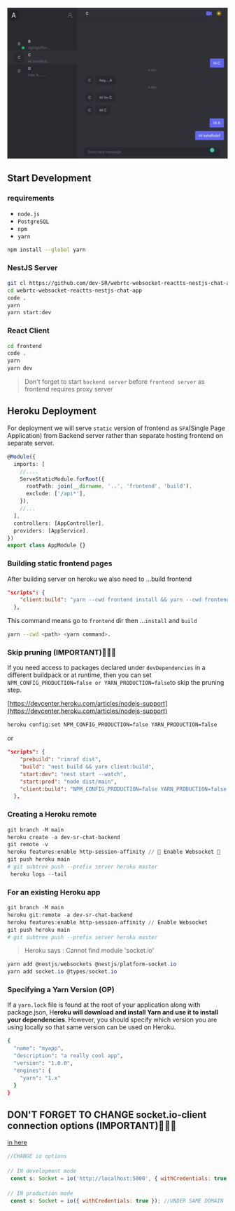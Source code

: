 <p align="center">
  <a href="http://nestjs.com/" target="blank"><img src="./p1.jpg" width="800" alt="Nest Logo" /></a>
</p>

## Start Development

### requirements

- `node.js`
- `PostgreSQL`
- `npm`
- `yarn`

```bash
npm install --global yarn
```

### NestJS Server

```bash
git cl https://github.com/dev-SR/webrtc-websocket-reactts-nestjs-chat-app.git
cd webrtc-websocket-reactts-nestjs-chat-app
code .
yarn
yarn start:dev
```

### React Client

```bash
cd frontend
code .
yarn
yarn dev
```

> Don't forget to start `backend server` before  `frontend server` as frontend requires proxy server

## Heroku Deployment

For deployment we will serve `static` version of frontend as `SPA`(Single Page Application) from Backend server
rather than separate hosting frontend on separate server.

```typescript
@Module({
  imports: [
    //....
    ServeStaticModule.forRoot({
      rootPath: join(__dirname, '..', 'frontend', 'build'),
      exclude: ['/api*'],
    }),
    //...
  ],
  controllers: [AppController],
  providers: [AppService],
})
export class AppModule {}
```

### Building static frontend pages

After building server on heroku we also need to ...build frontend

```json
"scripts": {
    "client:build": "yarn --cwd frontend install && yarn --cwd frontend build"
  },
```

This command means go to `frontend` dir then ...`install` and `build`

```bash
yarn --cwd <path> <yarn command>.
```

### Skip pruning (IMPORTANT)🚀🚀🚀


If you need access to packages declared under `devDependencies` in a different buildpack or at runtime, then you can set `NPM_CONFIG_PRODUCTION=false or YARN_PRODUCTION=false`to skip the pruning step.

[https://devcenter.heroku.com/articles/nodejs-support](https://devcenter.heroku.com/articles/nodejs-support)

```bash
heroku config:set NPM_CONFIG_PRODUCTION=false YARN_PRODUCTION=false
```

or

```json
"scripts": {
    "prebuild": "rimraf dist",
    "build": "nest build && yarn client:build",
    "start:dev": "nest start --watch",
    "start:prod": "node dist/main",
    "client:build": "NPM_CONFIG_PRODUCTION=false YARN_PRODUCTION=false yarn --cwd frontend install && yarn --cwd frontend build"
  },
```

### Creating a Heroku remote

```powershell
git branch -M main
heroku create -a dev-sr-chat-backend
git remote -v
heroku features:enable http-session-affinity // 🚀 Enable Websocket 🚀
git push heroku main
# git subtree push --prefix server heroku master
 heroku logs --tail
```

### For an existing Heroku app

```powershell
git branch -M main
heroku git:remote -a dev-sr-chat-backend
heroku features:enable http-session-affinity // Enable Websocket
git push heroku main
# git subtree push --prefix server heroku master
```

> Heroku says : Cannot find module 'socket.io'

```powershell
yarn add @nestjs/websockets @nestjs/platform-socket.io
yarn add socket.io @types/socket.io
```


### Specifying a Yarn Version (OP)

If a `yarn.lock` file is found at the root of your application along with package.json, H**eroku will download and install Yarn and use it to install your dependencies**. However, you should specify which version you are using locally so that same version can be used on Heroku.


```bash
{
  "name": "myapp",
  "description": "a really cool app",
  "version": "1.0.0",
  "engines": {
    "yarn": "1.x"
  }
}
```



## DON'T FORGET TO CHANGE socket.io-client connection options (IMPORTANT)🚀🚀🚀

[in here](https://github.com/dev-SR/webrtc-websocket-reactts-nestjs-chat-app/blob/main/frontend/src/context/SocketProvider.tsx)


```javascript
//CHANGE io options

// IN development mode
 const s: Socket = io('http://localhost:5000', { withCredentials: true }); //because of DIFF. DOMAINS

// IN production mode
 const s: Socket = io({ withCredentials: true }); //UNDER SAME DOMAIN
```


